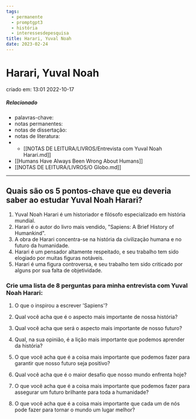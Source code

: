 ```yaml
---
tags:
  - permanente
  - promptgpt3
  - história
  - interessesdepesquisa
title: Harari, Yuval Noah
date: 2023-02-24
---
```


# Harari, Yuval Noah

criado em: 13:01 2022-10-17

##### Relacionado

- palavras-chave: 
- notas permanentes: 
- notas de dissertação:
- notas de literatura: 
- - [[NOTAS DE LEITURA/LIVROS/Entrevista com Yuval Noah Harari.md]]
- [[Humans Have Always Been Wrong About Humans]]
- [[NOTAS DE LEITURA/LIVROS/O Globo.md]]

---

## Quais são os 5 pontos-chave que eu deveria saber ao estudar Yuval Noah Harari?

1. Yuval Noah Harari é um historiador e filósofo especializado em história mundial.
2. Harari é o autor do livro mais vendido, "Sapiens: A Brief History of Humankind".
3. A obra de Harari concentra-se na história da civilização humana e no futuro da humanidade.
4. Harari é um pensador altamente respeitado, e seu trabalho tem sido elogiado por muitas figuras notáveis.
5. Harari é uma figura controversa, e seu trabalho tem sido criticado por alguns por sua falta de objetividade.

### Crie uma lista de 8 perguntas para minha entrevista com Yuval Noah Harari:

1. O que o inspirou a escrever 'Sapiens'?

2. Qual você acha que é o aspecto mais importante de nossa história?

3. Qual você acha que será o aspecto mais importante de nosso futuro?

4. Qual, na sua opinião, é a lição mais importante que podemos aprender da história?

5. O que você acha que é a coisa mais importante que podemos fazer para garantir que nosso futuro seja positivo?

6. Qual você acha que é o maior desafio que nosso mundo enfrenta hoje?

7. O que você acha que é a coisa mais importante que podemos fazer para assegurar um futuro brilhante para toda a humanidade?

8. O que você acha que é a coisa mais importante que cada um de nós pode fazer para tornar o mundo um lugar melhor?
